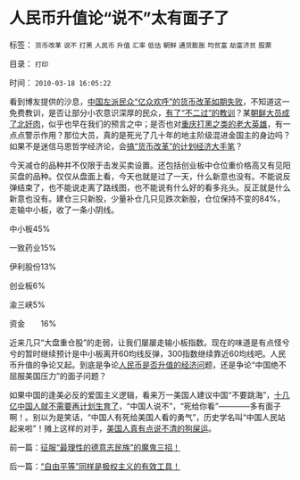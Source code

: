 # 人民币升值论“说不”太有面子了

标签： `货币改革` `说不` `打黑` `人民币` `升值` `汇率` `低估` `朝鲜` `通货膨胀` `均贫富` `劫富济贫` `股票` 

目录： `打印`

时间： `2010-03-18 16:05:22`

看到博友提供的沙息，[中国左派民众“亿众欢呼”的货币改革如期失败](../../../2010/1/10/朝鲜货币抢劫即将进入第二幕：恶性通货膨胀.md)，不知道这一免费教训，是否让部分小农意识深厚的民众，[有了“不二过”的教训](../../../2010/3/11/民主启蒙只是帮助公众“不二过”.md)？某[朝鲜大员成了北奸肉](../../../2009/6/29/光头党打手小心荣升天国北王讳昌辉尊位.md)，似乎也早在我们的预言之中；是否也对[重庆打黑之类的老大英雄](../../../2010/3/1/中国需要人权产权清晰的法治吗？.md)，有一点点警示作用？那位大员，真的是死光了几十年的地主阶级混进金国主的身边吗？如果不是迷信马恩哲学经济论，会[搞“货币改革”的计划经济大手笔](../../../2009/5/1/人定胜天？马列唯心信仰对客观规律干预冲动.md)？

今天减仓的品种并不仅限于击发买卖设置。还包括创业板中仓位重价格高又有见阳买盘的品种。仅仅从盘面上看，今天也就是过了一天，什么新意也没有。不能说反弹结束了，也不能说走离了路线图，也不能说有什么好的看多兆头。反正就是什么新意也没有。建仓三只新股，少量补仓几只见跌次新股，仓位保持不变的84%，走输中小板，收了一条小阴线。

中小板45%

一致药业15%

伊利股份13%

创业板6%

渝三峡5%

资金　　16%

近来几只“大盘重仓股”的走弱，让我们屡屡走输小板指数。现在的味道是有点怪兮兮的暂时继续预计是中小板离开60均线反弹，300指数继续靠近60均线吧。人民币升值的争论又起。到底是争论[人民币是否升值的经济问](../../../2008/10/9/美国花了未来的钱，中国替美国背了未来的债.md)题，还是争论“中国绝不屈服美国压力”的面子问题？

如果中国的逢美必反的爱国主义逻辑，看来万一美国人建议中国“不要跳海”，[十几亿中国人就不需要再计划生育了](../../../2009/11/25/计划生育全面降低了人口素质而没有控制住人口数量.md)，“中国人说不”，“死给你看”————多有面子啊！。别以为是笑话，“中国人有死给美国人看的勇气”，历史学名叫“中国人民站起来啦”！摊上这样的对手，[美国人真有点说不清的狗屎运](../../../2008/7/19/美国战无不胜的强大，纯属狗屎运.md)。



前一篇：[征服“最理性的德意志民族”的魔鬼三招！](../../../2010/3/17/征服“最理性的德意志民族”的魔鬼三招！.md)

后一篇：[“自由平等”同样是极权主义的有效工具！](../../../2010/3/18/“自由平等”同样是极权主义的有效工具！.md)